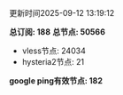 更新时间2025-09-12 13:19:12

**总订阅: 188**
**总节点: 50566**
- vless节点: 24034
- hysteria2节点: 21

**google ping有效节点: 182**
